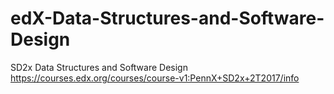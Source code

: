 # edX-Data-Structures-and-Software-Design
SD2x Data Structures and Software Design https://courses.edx.org/courses/course-v1:PennX+SD2x+2T2017/info
